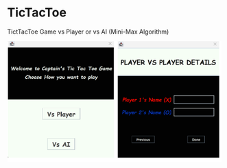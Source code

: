 # TicTacToe
TictTacToe Game vs Player or vs AI (Mini-Max Algorithm)


<img src="src/main/java/com/captainnigeria/tictactoe/images/16_11_2022 16_40_38.png" style=" width:500px ; height:400x" >
